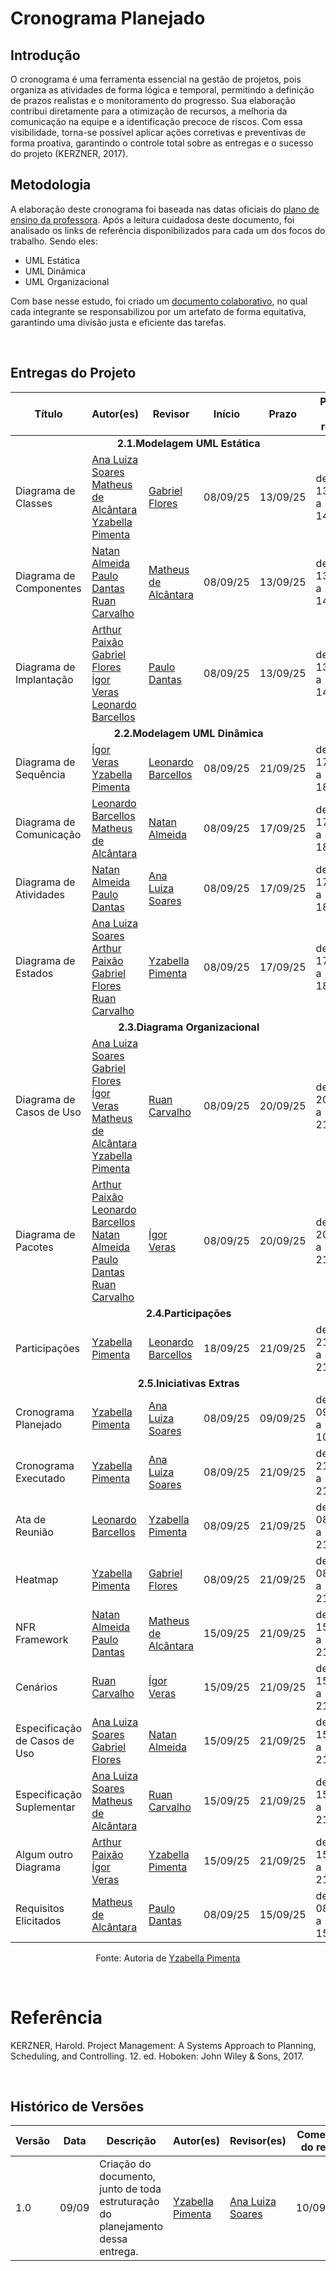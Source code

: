 # Cronograma Planejado

## Introdução

O cronograma é uma ferramenta essencial na gestão de projetos, pois organiza as atividades de forma lógica e temporal, permitindo a definição de prazos realistas e o monitoramento do progresso. Sua elaboração contribui diretamente para a otimização de recursos, a melhoria da comunicação na equipe e a identificação precoce de riscos. Com essa visibilidade, torna-se possível aplicar ações corretivas e preventivas de forma proativa, garantindo o controle total sobre as entregas e o sucesso do projeto (KERZNER, 2017).


## Metodologia

A elaboração deste cronograma foi baseada nas datas oficiais do [plano de ensino da professora](https://aprender3.unb.br/pluginfile.php/3178371/mod_hvp/intro/2%20T01%20Modelagem.png). Após a leitura cuidadosa deste documento, foi analisado os links de referência disponibilizados  para cada um dos focos do trabalho. Sendo eles:

- UML Estática
- UML Dinâmica
- UML Organizacional

Com base nesse estudo, foi criado um [documento colaborativo](https://docs.google.com/document/d/1P3zCoHB_Lo2VCsDoxFiI7alBfuSsuS60zuJrPcfRr1U/edit?usp=sharing), no qual cada integrante se responsabilizou por um artefato de forma equitativa, garantindo uma divisão justa e eficiente das tarefas.

<br>

## Entregas do Projeto
<div>
  <center>
  <table>
    <thead>
      <tr>
        <th>Título</th>
        <th>Autor(es)</th>
        <th>Revisor</th>
        <th>Início</th>
        <th>Prazo</th>
        <th>Período de revisão</th>
      </tr>
    </thead>
    <tbody>
      <tr>
        <td colspan="6"><center><strong>2.1.Modelagem UML Estática</strong></center></td>
      </tr>
      <tr>
         <td>Diagrama de Classes</td>
            <td>
               <a href="https://github.com/Ana-Luiza-SC">Ana Luiza Soares</a>
               <br>
               <a href="https://github.com/matheusdealcantara">Matheus de Alcântara</a>
               <br>
               <a href="https://github.com/redjsun">Yzabella Pimenta</a>
            </td>
            <td>
               <a href="https://github.comGabrielfcoelho">Gabriel Flores</a>
            </td>
            <td>08/09/25</td>
            <td>13/09/25</td>
            <td>de 13/09/25 a 14/09/25</td>
      </tr>
      <tr>
         <td>Diagrama de Componentes</td>
            <td>
               <a href="https://github.com/natanalmeida03">Natan Almeida</a>
               <br>
               <a href="https://github.com/Nanashii76">Paulo Dantas</a>
               <br>
               <a href="https://github.com/Ruan-Carvalho">Ruan Carvalho</a>
            </td>
            <td>
               <a href="https://github.com/matheusdealcantara">Matheus de Alcântara</a>
            </td>
            <td>08/09/25</td>
            <td>13/09/25</td>
            <td>de 13/09/25 a 14/09/25</td>
      </tr>
      <tr>
         <td>Diagrama de Implantação</td>
            <td>
               <a href="https://github.com/arthur-augusto">Arthur Paixão</a>
               <br>
               <a href="https://github.com/Gabrielfcoelho">Gabriel Flores</a>
               <br>
               <a href="https://github.com/igorvdaniel">Ígor Veras</a>
               <br>
               <a href="https://github.com/oyLeonardo">Leonardo Barcellos</a>
            </td>
             <td>
               <a href="https://github.com/Nanashii76">Paulo Dantas</a>
            </td>
            <td>08/09/25</td>
            <td>13/09/25</td>
            <td>de 13/09/25 a 14/09/25</td>
      </tr>
      <tr>
        <td colspan="6"><center><strong>2.2.Modelagem UML Dinâmica</strong></center></td>
      </tr>
      <tr>
         <td>Diagrama de Sequência</td>
            <td>
               <a href="(https://github.com/igorvdaniel">Ígor Veras</a>
               <br>
               <a href="https://github.com/redjsun">Yzabella Pimenta</a>
            </td>
             <td>
               <a href="https://github.com/oyLeonardo">Leonardo Barcellos</a>
            </td>
         <td>08/09/25</td>
         <td>21/09/25</td>
         <td>de 17/09/25 a 18/09/25</td>
      </tr>
      <tr>
         <td>Diagrama de Comunicação</td>
         <td>
            <a href="https://github.com/oyLeonardo">Leonardo Barcellos</a>
            <br>
            <a href="https://github.com/matheusdealcantara">Matheus de Alcântara</a>
         </td>
            <td>
            <a href="https://github.com/natanalmeida03">Natan Almeida</a>
         </td>
        <td>08/09/25</td>
         <td>17/09/25</td>
         <td>de 17/09/25 a 18/09/25</td>
      </tr>
      <tr>
         <td>Diagrama de Atividades</td>
         <td>
            <a href="https://github.com/natanalmeida03">Natan Almeida</a>
            <br>
            <a href="https://github.com/Nanashii76">Paulo Dantas</a>
         </td>
            <td>
            <a href="https://github.com/Ana-Luiza-SC">Ana Luiza Soares</a>
         </td>
        <td>08/09/25</td>
         <td>17/09/25</td>
         <td>de 17/09/25 a 18/09/25</td>
      </tr>
      <tr>
         <td>Diagrama de Estados</td>
         <td>
               <a href="https://github.com/Ana-Luiza-SC">Ana Luiza Soares</a>
               <br>
               <a href="https://github.com/arthur-augusto">Arthur Paixão</a>
               <br>
               <a href="https://github.com/Gabrielfcoelho">Gabriel Flores</a>
               <br>
               <a href="https://github.com/Ruan-Carvalho">Ruan Carvalho</a>
            </td>
             <td>
               <a href="https://github.com/redjsun">Yzabella Pimenta</a>
            </td>
        <td>08/09/25</td>
         <td>17/09/25</td>
         <td>de 17/09/25 a 18/09/25</td>
      </tr>
      <tr>
        <td colspan="6"><center><strong>2.3.Diagrama Organizacional</strong></center></td>
      </tr>
      <tr>
        <td>Diagrama de Casos de Uso</td>
        <td>
               <a href="https://github.com/Ana-Luiza-SC">Ana Luiza Soares</a>
               <br>
               <a href="https://github.com/Gabrielfcoelho">Gabriel Flores</a>
               <br>
               <a href="https://github.com/igorvdaniel">Ígor Veras</a>
               <br>
               <a href="https://github.com/matheusdealcantara">Matheus de Alcântara</a>
               <br>
               <a href="https://github.com/redjsun">Yzabella Pimenta</a>
            </td>
             <td>
               <a href="https://github.com/Ruan-Carvalho">Ruan Carvalho</a>
            </td>
         <td>08/09/25</td>
         <td>20/09/25</td>
         <td>de 20/09/25 a 21/09/25</td>
      </tr>
      <tr>
        <td>Diagrama de Pacotes</td>
        <td>
               <a href="https://github.com/arthur-augusto">Arthur Paixão</a>
               <br>
               <a href="https://github.com/oyLeonardo">Leonardo Barcellos</a>
               <br>
               <a href="https://github.com/natanalmeida03">Natan Almeida</a>
               <br>
               <a href="https://github.com/Nanashii76">Paulo Dantas</a>
               <br>
               <a href="https://github.com/Ruan-Carvalho">Ruan Carvalho</a>
            </td>
             <td>
               <a href="https://github.com/igorvdaniel">Ígor Veras</a>
            </td>
         <td>08/09/25</td>
         <td>20/09/25</td>
         <td>de 20/09/25 a 21/09/25</td>
      </tr>
      <tr>
         <td colspan="6"><center><strong>2.4.Participações</strong></center></td>
      </tr>
      <tr>
        <td>Participações</td>
          <td>
              <a href="https://github.com/redjsun">Yzabella Pimenta</a>
            </td>
             <td>
               <a href="https://github.com/oyLeonardo">Leonardo Barcellos</a>
            </td>
        <td>18/09/25</td>
         <td>21/09/25</td>
         <td>de 21/09/25 a 21/09/25</td>
      </tr>
      <tr>
        <td colspan="6"><center><strong>2.5.Iniciativas Extras</strong></center></td>
      </tr>
      <tr>
        <td>Cronograma Planejado</td>
            <td>
               <a href="https://github.com/redjsun">Yzabella Pimenta</a>
            </td>
             <td>
               <a href="https://github.com/Ana-Luiza-SC">Ana Luiza Soares</a>
            </td>
        <td>08/09/25</td>
         <td>09/09/25</td>
         <td>de 09/09/25 a 10/09/25</td>
      </tr>
      <tr>
        <td>Cronograma Executado</td>
         <td>
            <a href="https://github.com/redjsun">Yzabella Pimenta</a>
         </td>
         <td>
            <a href="https://github.com/Ana-Luiza-SC">Ana Luiza Soares</a>
         </td>
        <td>08/09/25</td>
         <td>21/09/25</td>
         <td>de 21/09/25 a 21/09/25</td>
      </tr>
      <tr>
        <td>Ata de Reunião</td>
        <td>
               <a href="https://github.com/oyLeonardo">Leonardo Barcellos</a>
            </td>
             <td>
               <a href="https://github.com/redjsun">Yzabella Pimenta</a>
            </td>
        <td>08/09/25</td>
         <td>21/09/25</td>
         <td>de 08/09/25 a 21/09/25</td>
      </tr>
      <tr>
        <td>Heatmap</td>
        <td>
               <a href="https://github.com/redjsun">Yzabella Pimenta</a
            </td>
             <td>
               <a href="https://github.com/Gabrielfcoelho">Gabriel Flores</a>
            </td>
        <td>08/09/25</td>
         <td>21/09/25</td>
         <td>de 08/09/25 a 21/09/25</td>
      </tr>
      <tr>
        <td>NFR Framework</td>
        <td>
            <a href="https://github.com/natanalmeida03">Natan Almeida</a>
            <br>
            <a href="https://github.com/Nanashii76">Paulo Dantas</a>
            <td>
            <a href="https://github.com/matheusdealcantara">Matheus de Alcântara</a>
         </td>
        <td>15/09/25</td>
         <td>21/09/25</td>
         <td>de 15/09/25 a 21/09/25</td>
      </tr>
      <tr>
        <td>Cenários</td>
        <td>
            <a href="https://github.com/Ruan-Carvalho">Ruan Carvalho</a>
         </td>
            <td>
            <a href="https://github.com/igorvdaniel">Ígor Veras</a>
         </td>
        <td>15/09/25</td>
         <td>21/09/25</td>
         <td>de 15/09/25 a 21/09/25</td>
      </tr>
      <tr>
        <td>Especificação de Casos de Uso</td>
        <td>
               <a href="https://github.com/Ana-Luiza-SC">Ana Luiza Soares</a>
               <br>
               <a href="https://github.com/Gabrielfcoelho">Gabriel Flores</a>
            </td>
             <td>
               <a href="https://github.com/natanalmeida03">Natan Almeida</a>
            </td>
        <td>15/09/25</td>
         <td>21/09/25</td>
         <td>de 15/09/25 a 21/09/25</td>
      </tr>
      <tr>
        <td>Especificação Suplementar</td>
        <td>
            <a href="https://github.com/Ana-Luiza-SC">Ana Luiza Soares</a>
            <br>
            <a href="https://github.com/matheusdealcantara">Matheus de Alcântara</a>
            </td>
             <td>
               <a href="https://github.com/Ruan-Carvalho">Ruan Carvalho</a>
            </td>
        <td>15/09/25</td>
         <td>21/09/25</td>
         <td>de 15/09/25 a 21/09/25</td>
      </tr>
      <tr>
        <td>Algum outro Diagrama</td>
        <td>
            <a href="https://github.com/arthur-augusto">Arthur Paixão</a>
            <br>
            <a href="https://github.com/igorvdaniel">Ígor Veras</a>
            </td>
             <td>
               <a href="https://github.com/redjsun">Yzabella Pimenta</a>
            </td>
        <td>15/09/25</td>
         <td>21/09/25</td>
         <td>de 15/09/25 a 21/09/25</td>
      </tr>
      <tr>
        <td>Requisitos Elicitados</td>
        <td>
               <a href="https://github.com/matheusdealcantara">Matheus de Alcântara</a>
            </td>
             <td>
               <a href="https://github.com/Nanashii76">Paulo Dantas</a>
            </td>
        <td>08/09/25</td>
         <td>15/09/25</td>
         <td>de 08/09/25 a 15/09/25</td>
      </tr>
      </tbody>
   </table>
   </center>
</div>

<p align="center">Fonte: Autoria de <a href="https://github.com/redjsun">Yzabella Pimenta</a></p>

<br>

# Referência
KERZNER, Harold. Project Management: A Systems Approach to Planning, Scheduling, and Controlling. 12. ed. Hoboken: John Wiley & Sons, 2017.

<br>

## Histórico de Versões

| Versão | Data       | Descrição                                        | Autor(es)           | Revisor(es)         | Comentário do revisor |
|--------|------------|--------------------------------------------------|---------------------|---------------------|----------------------|
| 1.0 | 09/09 | Criação do documento, junto de toda estruturação do planejamento dessa entrega. | [Yzabella Pimenta](https://github.com/redjsun) | <a href="https://github.com/Ana-Luiza-SC">Ana Luiza Soares</a> | 10/09/2025 | Não foi encontrado nenhum erro no documento além de um erro de português que foi corrigido, está tudo condizente com o documento em que cada um escolheu e sem nenhum erro nas datas |

‌

